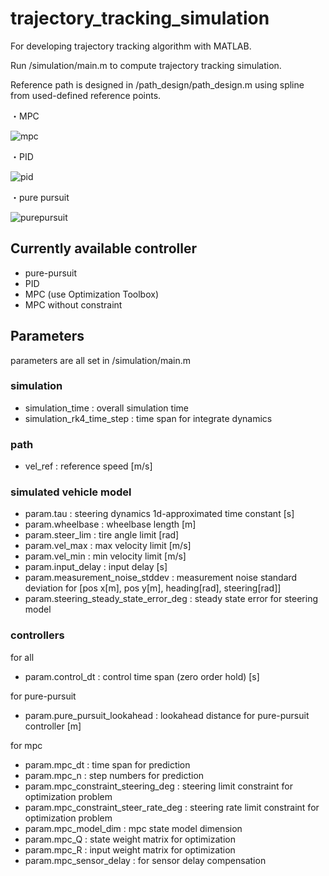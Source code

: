 # trajectory_tracking_simulation


For developing trajectory tracking algorithm with MATLAB. 

Run /simulation/main.m to compute trajectory tracking simulation.

Reference path is designed in /path_design/path_design.m using spline from used-defined reference points.

・MPC

![mpc](https://raw.github.com/wiki/TakaHoribe/trajectory_tracking_simulation/images/mpc.gif)

・PID

![pid](https://raw.github.com/wiki/TakaHoribe/trajectory_tracking_simulation/images/pid.gif)

・pure pursuit

![purepursuit](https://raw.github.com/wiki/TakaHoribe/trajectory_tracking_simulation/images/purepursuit.gif)

## Currently available controller
* pure-pursuit
* PID
* MPC (use Optimization Toolbox)
* MPC without constraint

## Parameters
parameters are all set in /simulation/main.m

### simulation
* simulation_time : overall simulation time
* simulation_rk4_time_step : time span for integrate dynamics

### path
* vel_ref : reference speed [m/s]

### simulated vehicle model
* param.tau : steering dynamics 1d-approximated time constant [s]
* param.wheelbase : wheelbase length [m]
* param.steer_lim : tire angle limit [rad]
* param.vel_max : max velocity limit [m/s]
* param.vel_min : min velocity limit [m/s]
* param.input_delay : input delay [s]
* param.measurement_noise_stddev :  measurement noise standard deviation for [pos x[m], pos y[m], heading[rad], steering[rad]]
* param.steering_steady_state_error_deg : steady state error for steering model

### controllers
for all
* param.control_dt : control time span (zero order hold) [s]

for pure-pursuit
* param.pure_pursuit_lookahead : lookahead distance for pure-pursuit controller [m]

for mpc
* param.mpc_dt : time span for prediction
* param.mpc_n : step numbers for prediction
* param.mpc_constraint_steering_deg : steering limit constraint for optimization problem
* param.mpc_constraint_steer_rate_deg : steering rate limit constraint for optimization problem
* param.mpc_model_dim : mpc state model dimension
* param.mpc_Q : state weight matrix for optimization
* param.mpc_R : input weight matrix for optimization
* param.mpc_sensor_delay : for sensor delay compensation
